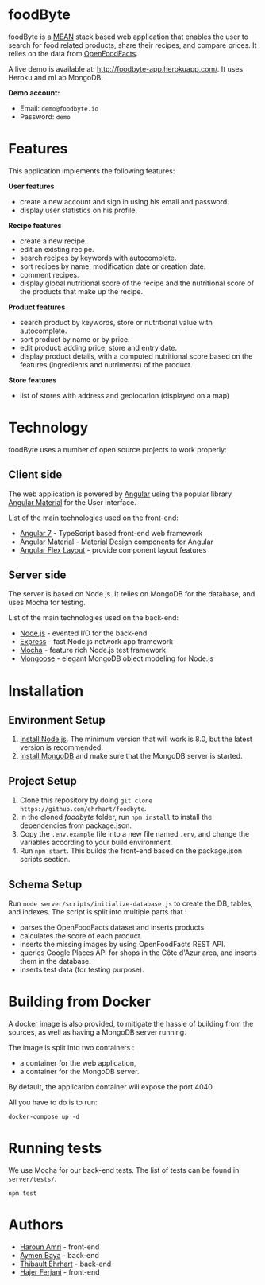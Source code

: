 # foodByte
foodByte is a [MEAN](https://github.com/linnovate/mean) stack based web application that enables the user to search for food related products, share their recipes, and compare prices. It relies on the data from [OpenFoodFacts](https://openfoodfacts.org/).

A live demo is available at: http://foodbyte-app.herokuapp.com/. It uses Heroku and mLab MongoDB.

**Demo account:**
- Email: `demo@foodbyte.io`
- Password: `demo`

# Features
This application implements the following features:

**User features**
* create a new account and sign in using his email and password.
* display user statistics on his profile.

**Recipe features**
* create a new recipe.
* edit an existing recipe. 
* search recipes by keywords with autocomplete.
* sort recipes by name, modification date or creation date.
* comment recipes.
* display global nutritional score of the recipe and the nutritional score of the products that make up the recipe.

**Product features**
* search product by keywords, store or nutritional value with autocomplete.
* sort product by name or by price.
* edit product: adding price, store and entry date.
* display product details, with a computed nutritional score based on the features (ingredients and nutriments) of the product.

**Store features**
* list of stores with address and geolocation (displayed on a map)
# Technology
foodByte uses a number of open source projects to work properly:

## Client side
The web application is powered by [Angular](https://angular.io/) using the popular library [Angular Material](https://material.angular.io/) for the User Interface.

List of the main technologies used on the front-end:
* [Angular 7](https://angular.io/) - TypeScript based front-end web framework
* [Angular Material](https://material.angular.io/) - Material Design components for Angular
* [Angular Flex Layout](https://github.com/angular/flex-layout) - provide component layout features
## Server side
The server is based on Node.js. It relies on MongoDB for the database, and uses Mocha for testing.

List of the main technologies used on the back-end:
* [Node.js](http://nodejs.org/) - evented I/O for the back-end
* [Express](http://expressjs.com/) - fast Node.js network app framework
* [Mocha](https://mochajs.org/) - feature rich Node.js test framework
* [Mongoose](https://mongoosejs.com/) - elegant MongoDB object modeling for Node.js

# Installation

## Environment Setup
1. [Install Node.js](https://nodejs.org/en/download/package-manager/). The minimum version that will work is 8.0, but the latest version is recommended.
2. [Install MongoDB](https://docs.mongodb.com/v3.2/administration/install-community/) and make sure that the MongoDB server is started.

## Project Setup
1. Clone this repository by doing `git clone https://github.com/ehrhart/foodbyte`.
2. In the cloned *foodbyte* folder, run `npm install` to install the dependencies from package.json.
3. Copy the `.env.example` file into a new file named `.env`, and change the variables according to your build environment.
4. Run `npm start`. This builds the front-end based on the package.json scripts section.

## Schema Setup
Run `node server/scripts/initialize-database.js` to create the DB, tables, and indexes.
The script is split into multiple parts that :
- parses the OpenFoodFacts dataset and inserts products.
- calculates the score of each product.
- inserts the missing images by using OpenFoodFacts REST API.
- queries Google Places API for shops in the Côte d'Azur area, and inserts them in the database.
- inserts test data (for testing purpose).

# Building from Docker
A docker image is also provided, to mitigate the hassle of building from the sources, as well as having a MongoDB server running.

The image is split into two containers :
- a container for the web application,
- a container for the MongoDB server.

By default, the application container will expose the port 4040.

All you have to do is to run:
```
docker-compose up -d
```

# Running tests
We use Mocha for our back-end tests. The list of tests can be found in `server/tests/`.
```
npm test
```

# Authors
* [Haroun Amri](https://github.com/haroun3amri) - front-end
* [Aymen Baya](https://github.com/ba007552) - back-end
* [Thibault Ehrhart](https://github.com/ehrhart) - back-end
* [Hajer Ferjani](https://github.com/f-hajer) - front-end

